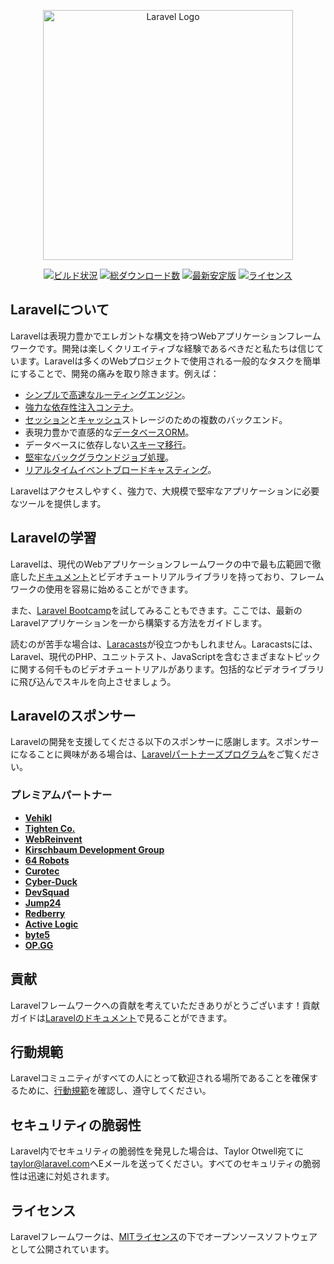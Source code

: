 <p align="center"><a href="https://laravel.com" target="_blank"><img src="https://raw.githubusercontent.com/laravel/art/master/logo-lockup/5%20SVG/2%20CMYK/1%20Full%20Color/laravel-logolockup-cmyk-red.svg" width="400" alt="Laravel Logo"></a></p>

<p align="center">
<a href="https://github.com/laravel/framework/actions"><img src="https://github.com/laravel/framework/workflows/tests/badge.svg" alt="ビルド状況"></a>
<a href="https://packagist.org/packages/laravel/framework"><img src="https://img.shields.io/packagist/dt/laravel/framework" alt="総ダウンロード数"></a>
<a href="https://packagist.org/packages/laravel/framework"><img src="https://img.shields.io/packagist/v/laravel/framework" alt="最新安定版"></a>
<a href="https://packagist.org/packages/laravel/framework"><img src="https://img.shields.io/packagist/l/laravel/framework" alt="ライセンス"></a>
</p>

## Laravelについて

Laravelは表現力豊かでエレガントな構文を持つWebアプリケーションフレームワークです。開発は楽しくクリエイティブな経験であるべきだと私たちは信じています。Laravelは多くのWebプロジェクトで使用される一般的なタスクを簡単にすることで、開発の痛みを取り除きます。例えば：

- [シンプルで高速なルーティングエンジン](https://laravel.com/docs/routing)。
- [強力な依存性注入コンテナ](https://laravel.com/docs/container)。
- [セッション](https://laravel.com/docs/session)と[キャッシュ](https://laravel.com/docs/cache)ストレージのための複数のバックエンド。
- 表現力豊かで直感的な[データベースORM](https://laravel.com/docs/eloquent)。
- データベースに依存しない[スキーマ移行](https://laravel.com/docs/migrations)。
- [堅牢なバックグラウンドジョブ処理](https://laravel.com/docs/queues)。
- [リアルタイムイベントブロードキャスティング](https://laravel.com/docs/broadcasting)。

Laravelはアクセスしやすく、強力で、大規模で堅牢なアプリケーションに必要なツールを提供します。

## Laravelの学習

Laravelは、現代のWebアプリケーションフレームワークの中で最も広範囲で徹底した[ドキュメント](https://laravel.com/docs)とビデオチュートリアルライブラリを持っており、フレームワークの使用を容易に始めることができます。

また、[Laravel Bootcamp](https://bootcamp.laravel.com)を試してみることもできます。ここでは、最新のLaravelアプリケーションを一から構築する方法をガイドします。

読むのが苦手な場合は、[Laracasts](https://laracasts.com)が役立つかもしれません。Laracastsには、Laravel、現代のPHP、ユニットテスト、JavaScriptを含むさまざまなトピックに関する何千ものビデオチュートリアルがあります。包括的なビデオライブラリに飛び込んでスキルを向上させましょう。

## Laravelのスポンサー

Laravelの開発を支援してくださる以下のスポンサーに感謝します。スポンサーになることに興味がある場合は、[Laravelパートナーズプログラム](https://partners.laravel.com)をご覧ください。

### プレミアムパートナー

- **[Vehikl](https://vehikl.com/)**
- **[Tighten Co.](https://tighten.co)**
- **[WebReinvent](https://webreinvent.com/)**
- **[Kirschbaum Development Group](https://kirschbaumdevelopment.com)**
- **[64 Robots](https://64robots.com)**
- **[Curotec](https://www.curotec.com/services/technologies/laravel/)**
- **[Cyber-Duck](https://cyber-duck.co.uk)**
- **[DevSquad](https://devsquad.com/hire-laravel-developers)**
- **[Jump24](https://jump24.co.uk)**
- **[Redberry](https://redberry.international/laravel/)**
- **[Active Logic](https://activelogic.com)**
- **[byte5](https://byte5.de)**
- **[OP.GG](https://op.gg)**

## 貢献

Laravelフレームワークへの貢献を考えていただきありがとうございます！貢献ガイドは[Laravelのドキュメント](https://laravel.com/docs/contributions)で見ることができます。

## 行動規範

Laravelコミュニティがすべての人にとって歓迎される場所であることを確保するために、[行動規範](https://laravel.com/docs/contributions#code-of-conduct)を確認し、遵守してください。

## セキュリティの脆弱性

Laravel内でセキュリティの脆弱性を発見した場合は、Taylor Otwell宛てに[taylor@laravel.com](mailto:taylor@laravel.com)へEメールを送ってください。すべてのセキュリティの脆弱性は迅速に対処されます。

## ライセンス

Laravelフレームワークは、[MITライセンス](https://opensource.org/licenses/MIT)の下でオープンソースソフトウェアとして公開されています。

